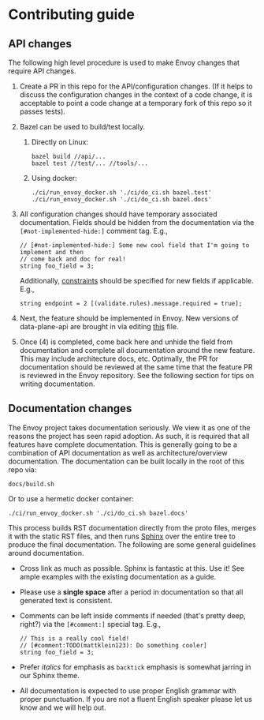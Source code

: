 # Contributing guide

## API changes

The following high level procedure is used to make Envoy changes that require API changes.

1. Create a PR in this repo for the API/configuration changes. (If it helps to discuss the
   configuration changes in the context of a code change, it is acceptable to point a code
   change at a temporary fork of this repo so it passes tests).
2. Bazel can be used to build/test locally.
   1. Directly on Linux:

      ```
      bazel build //api/...
      bazel test //test/... //tools/...
      ```

   2. Using docker:

      ```
      ./ci/run_envoy_docker.sh './ci/do_ci.sh bazel.test'
      ./ci/run_envoy_docker.sh './ci/do_ci.sh bazel.docs'
      ```
3. All configuration changes should have temporary associated documentation. Fields should be
   hidden from the documentation via the `[#not-implemented-hide:]` comment tag. E.g.,

   ```
   // [#not-implemented-hide:] Some new cool field that I'm going to implement and then
   // come back and doc for real!
   string foo_field = 3;
   ```

   Additionally, [constraints](https://github.com/lyft/protoc-gen-validate/blob/master/README.md)
   should be specified for new fields if applicable. E.g.,

   ```
   string endpoint = 2 [(validate.rules).message.required = true];
   ```

4. Next, the feature should be implemented in Envoy. New versions of data-plane-api are brought
   in via editing [this](https://github.com/envoyproxy/envoy/blob/master/bazel/repository_locations.bzl)
   file.
5. Once (4) is completed, come back here and unhide the field from documentation and complete all
   documentation around the new feature. This may include architecture docs, etc. Optimally, the
   PR for documentation should be reviewed at the same time that the feature PR is reviewed in
   the Envoy repository. See the following section for tips on writing documentation.

## Documentation changes

The Envoy project takes documentation seriously. We view it as one of the reasons the project has
seen rapid adoption. As such, it is required that all features have complete documentation. This is
generally going to be a combination of API documentation as well as architecture/overview
documentation. The documentation can be built locally in the root of this repo via:

```
docs/build.sh
```

Or to use a hermetic docker container:

```
./ci/run_envoy_docker.sh './ci/do_ci.sh bazel.docs'
```

This process builds RST documentation directly from the proto files, merges it with the static RST
files, and then runs [Sphinx](http://www.sphinx-doc.org/en/stable/rest.html) over the entire tree to
produce the final documentation. The following are some general guidelines around documentation.

* Cross link as much as possible. Sphinx is fantastic at this. Use it! See ample examples with the
  existing documentation as a guide.
* Please use a **single space** after a period in documentation so that all generated text is
  consistent.
* Comments can be left inside comments if needed (that's pretty deep, right?) via the `[#comment:]`
  special tag. E.g.,

  ```
  // This is a really cool field!
  // [#comment:TODO(mattklein123): Do something cooler]
  string foo_field = 3;
  ```

* Prefer *italics* for emphasis as `backtick` emphasis is somewhat jarring in our Sphinx theme.
* All documentation is expected to use proper English grammar with proper punctuation. If you are
  not a fluent English speaker please let us know and we will help out.
